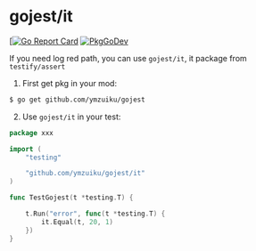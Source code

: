 # gojest/it

[[![Go Report Card](https://github.com/ymzuiku/gojest)](https://github.com/ymzuiku/gojest) [![PkgGoDev](https://pkg.go.dev/github.com/ymzuiku/gojest)](https://pkg.go.dev/github.com/ymzuiku/gojest)

If you need log red path, you can use `gojest/it`, it package from `testify/assert`

1. First get pkg in your mod:

```sh
$ go get github.com/ymzuiku/gojest
```

2. Use `gojest/it` in your test:

```go
package xxx

import (
	"testing"

	"github.com/ymzuiku/gojest/it"
)

func TestGojest(t *testing.T) {

	t.Run("error", func(t *testing.T) {
		it.Equal(t, 20, 1)
	})
}
```
